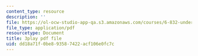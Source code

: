 ```yaml
---
content_type: resource
description: ''
file: https://ol-ocw-studio-app-qa.s3.amazonaws.com/courses/6-832-underactuated-robotics-spring-2009/dd18a71f0be893587422acf106e0fc7c_6v3Ln2ACtqI.pdf
file_type: application/pdf
resourcetype: Document
title: 3play pdf file
uid: dd18a71f-0be8-9358-7422-acf106e0fc7c
---
```

